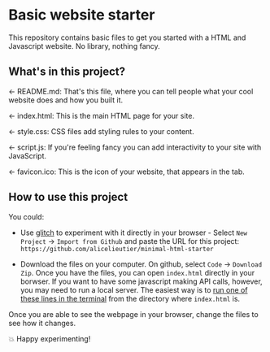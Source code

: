 # Basic website starter

This repository contains basic files to get you started with a HTML and Javascript website. No library, nothing fancy.

## What's in this project?
← README.md: That's this file, where you can tell people what your cool website does and how you built it.

← index.html: This is the main HTML page for your site.

← style.css: CSS files add styling rules to your content.

← script.js: If you're feeling fancy you can add interactivity to your site with JavaScript.

← favicon.ico: This is the icon of your website, that appears in the tab.

## How to use this project

You could:

* Use [glitch](https://glitch.com/) to experiment with it directly in your browser - Select `New Project` -> `Import from Github` and paste the URL for this project: `https://github.com/alicelieutier/minimal-html-starter`

* Download the files on your computer. On github, select `Code` -> `Download Zip`. Once you have the files, you can open `index.html` directly in your borwser. If you want to have some javascript making API calls, however, you may need to run a local server. The easiest way is to [run one of these lines in the terminal](https://gist.github.com/willurd/5720255) from the directory where `index.html` is.

Once you are able to see the webpage in your browser, change the files to see how it changes.

💥 Happy experimenting!